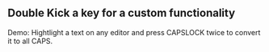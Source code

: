 ## Double Kick a key for a custom functionality

Demo: Hightlight a text on any editor and press CAPSLOCK twice to convert it to all CAPS.
